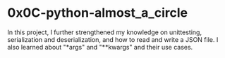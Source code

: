 # 0x0C-python-almost_a_circle

In this project, I further strengthened my knowledge on unittesting, serialization and deserialization,
and how to read and write a JSON file. I also learned about "*args" and "**kwargs" and their use cases.